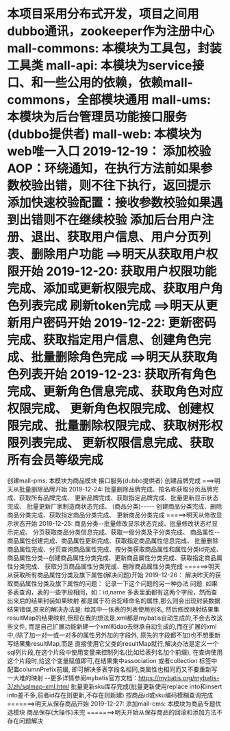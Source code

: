 本项目采用分布式开发，项目之间用dubbo通讯，zookeeper作为注册中心
mall-commons: 本模块为工具包，封装工具类
mall-api: 本模块为service接口、和一些公用的依赖，依赖mall-commons，全部模块通用
mall-ums: 本模块为后台管理员功能接口服务(dubbo提供者)
mall-web: 本模块为web唯一入口
2019-12-19：
添加校验AOP：环绕通知，在执行方法前如果参数校验出错，则不往下执行，返回提示
添加快速校验配置：接收参数校验如果遇到出错则不在继续校验
添加后台用户注册、退出、获取用户信息、用户分页列表、删除用户功能
==>明天从获取用户权限开始
2019-12-20:
获取用户权限功能完成、添加或更新权限完成、获取用户角色列表完成
刷新token完成
==>明天从更新用户密码开始
2019-12-22:
更新密码完成、获取指定用户信息、创建角色完成、批量删除角色完成
==>明天从获取角色列表开始
2019-12-23:
获取所有角色完成、更新角色信息完成、获取角色对应权限完成、
更新角色权限完成、创建权限完成、批量删除权限完成、获取树形权限列表完成、
更新权限信息完成、获取所有会员等级完成
==========
创建mall-pms: 本模块为商品模块 接口服务(dubbo提供者)
创建品牌完成
===>明天从批量删除品牌开始
2019-12-24:
批量删除品牌完成、按名称获取分页品牌完成、获取所有品牌完成、
更新品牌完成、获取指定品牌完成、批量更新显示状态完成、
批量更新厂家制造商状态完成、
(商品分类)-----
创建商品分类完成、删除商品分类完成、获取指定商品分类完成、
更新商品分类完成
=====>明天从修改显示状态开始
2019-12-25:
商品分类--批量修改显示状态完成、批量修改状态栏显示完成、
分页获取商品分类信息完成、获取一级分类及子分类完成、
商品属性--商品属性创建完成、商品属性更新完成、获取指定商品属性信息完成、
批量删除商品属性完成、分页查询商品属性完成、按分类获取商品属性和属性分类id完成、
商品属性分类--创建商品属性分类完成、更新商品属性分类完成、获取指定商品属性分类完成、
获取分页商品属性分类完成、删除商品属性分类完成
======>明天从获取所有商品属性分类及旗下属性(解决问题)开始
2019-12-26：
解决昨天的获取商品属性分类及旗下属性的问题：
记录一下这个问题的另一种办法
问题: 如果多表查询，表的一些字段相同，如：id,name 多表里面都有这两个字段，然而查出来后的结果封装如果映射
都是属于符合驼峰命名的属性,那么则会出现封装数据结果错误,原来的解决办法是: 给其中一张表的列表使用别名,
然后修改映射结果集resultMap的结果映射,但现在我的想法是,xml都是mybatis自动生成的,不会去改这些文件,
而是自己扩展功能新建一个xml和dao去继承自动生成的,而在扩展的xml中,(除了加一对一或一对多的属性另外加的字段外,
原先的字段都不加)也不想重新写结果集resultMap,而是
直接使用它父类的resultMap就行,解决办法是定义一个sql列片段,在这个片段中使用变量来控制列名(比如给表列名加个前缀),
在查询使用这个片段时,给这个变量赋值即可,在结果集中association 或者collection 标签中配置columnPrefix前缀,
即可解决多表字段名相同,类属性也相同而又不要重新写一大堆的映射
--更多详情参阅mybatis官方文档：https://mybatis.org/mybatis-3/zh/sqlmap-xml.html
批量更新sku库存完成(批量更新使用replace into和insert into差不多,前者id存在则更新,不存在则新建)
按商品id或sku编码模糊查询完成
=======>明天从保存商品开始
2019-12-27:
添加mall-cms: 本模块为商品专题优选模块
商品保存(大操作)未完
=======>明天开始从保存商品的回滚和添加方法不存在问题解决